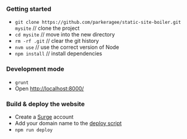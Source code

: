 ### Getting started
- `git clone https://github.com/parkeragee/static-site-boiler.git mysite` // clone the project
- `cd mysite` // move into the new directory
- `rm -rf .git` // clear the git history
- `nvm use` // use the correct version of Node
- `npm install` // install dependencies

### Development mode
- `grunt`
- Open [http://localhost:8000/](http://localhost:8000/)

### Build & deploy the website
- Create a [Surge](http://surge.sh/) account
- Add your domain name to the [deploy script](https://github.com/parkeragee/static-site-boiler/blob/master/package.json#L8)
- `npm run deploy`